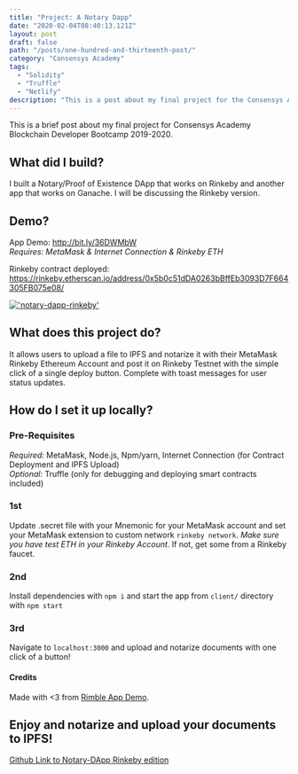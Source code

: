 ```yaml
---
title: "Project: A Notary Dapp"
date: "2020-02-04T08:40:13.121Z"
layout: post
draft: false
path: "/posts/one-hundred-and-thirteenth-post/"
category: "Consensys Academy"
tags:
  - "Solidity"
  - "Truffle"
  - "Netlify"
description: "This is a post about my final project for the Consensys Academy Blockchain Bootcamp."
---
```


This is a brief post about my final project for Consensys Academy Blockchain Developer Bootcamp 2019-2020.

## What did I build? 

I built a Notary/Proof of Existence DApp that works on Rinkeby and another app that works on Ganache. I will be discussing the Rinkeby version. 

## Demo? 

App Demo: http://bit.ly/36DWMbW <br/><em>Requires: MetaMask & Internet Connection & Rinkeby ETH</em>

Rinkeby contract deployed: https://rinkeby.etherscan.io/address/0x5b0c51dDA0263bBffEb3093D7F664305FB075e08/  

<a href="https://youtu.be/fNtoz6l-YF8">!['notary-dapp-rinkeby'](https://media.giphy.com/media/f6JmPFaArTS71zduv5/giphy.gif)</a>

## What does this project do? 

It allows users to upload a file to IPFS and notarize it with their MetaMask Rinkeby Ethereum Account and post it on Rinkeby Testnet with the simple click of a single deploy button. Complete with toast messages for user status updates. 

## How do I set it up locally? 

### Pre-Requisites

<em>Required:</em> MetaMask, Node.js, Npm/yarn, Internet Connection (for Contract Deployment and IPFS Upload)<br/>
<em>Optional:</em> Truffle (only for debugging and deploying smart contracts included)

### 1st
Update .secret file with your Mnemonic for your MetaMask account and set your MetaMask extension to custom network `rinkeby network`. <em>Make sure you have test ETH in your Rinkeby Account</em>. If not, get some from a Rinkeby faucet. 

### 2nd
Install dependencies with `npm i` and start the app from `client/` directory with `npm start`

### 3rd
Navigate to `localhost:3000` and upload and notarize documents with one click of a button!
 
#### Credits
Made with <3 from <a href="https://github.com/ConsenSys/rimble-app-demo">Rimble App Demo</a>.

## Enjoy and notarize and upload your documents to IPFS! 

<a href="https://github.com/maxgrok/notary-Dapp-rinkeby">Github Link to Notary-DApp Rinkeby edition</a>



